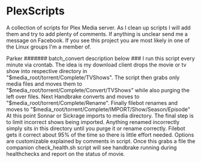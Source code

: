 # PlexScripts
A collection of scripts for Plex Media server.  As I clean up scripts I will add them and try to add plenty of comments.  If anything is unclear send me a message on Facebook.  If you see this project you are most likely in one of the Linux groups I'm a member of.

Parker
####### batch_convert description below ###
I run this script every minute via crontab.  The idea is my download client drops the movie or tv show into respective directory in "$media_root/torrent/Complete/TVShows".   The script then grabs only media files and moves them to "$media_root/torrent/Complete/Convert/TVShows" while also purging the left over files.  Next Handbrake converts and moves to "$media_root/torrent/Complete/Rename".  Finally filebot renames and moves to "$media_root/torrent/Complete/IMPORT/Show/Season/Episode"  At this point Sonnar or Sickrage imports to media directory.  The final step is to limit incorrect shows being imported.  Anything renamed incorrectly simply sits in this directory until you purge it or rename correctly.  Filebot gets it correct about 95% of the time so there is little effort needed.  Options are customizable explained by comments in script.  Once this grabs a file the companion check_health.sh script will see handbrake running during healthchecks and report on the status of movie.
